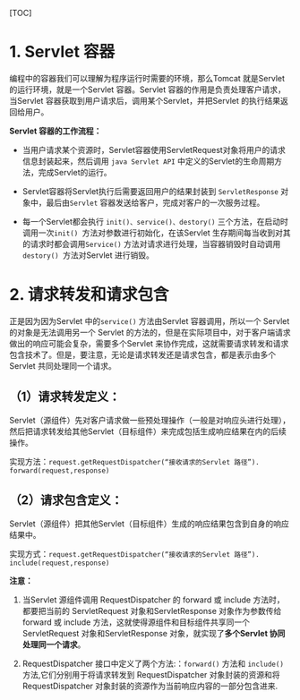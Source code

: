[TOC]
# 1. Servlet 容器

编程中的容器我们可以理解为程序运行时需要的环境，那么Tomcat 就是Servlet 的运行环境，就是一个Servlet 容器。Servlet 容器的作用是负责处理客户请求，当Servlet 容器获取到用户请求后，调用某个Servlet，并把Servlet 的执行结果返回给用户。

**Servlet 容器的工作流程：**

* 当用户请求某个资源时，Servlet容器使用ServletRequest对象将用户的请求信息封装起来，然后调用 `java Servlet API` 中定义的Servlet的生命周期方法，完成Servlet的运行。

* Servlet容器将Servlet执行后需要返回用户的结果封装到 `ServletResponse` 对象中，最后由`Servlet` 容器发送给客户，完成对客户的一次服务过程。

* 每一个Servlet都会执行 `init()、service()、destory()` 三个方法，在启动时调用一次`init() `方法对参数进行初始化，在该Servlet 生存期间每当收到对其的请求时都会调用`Service()` 方法对请求进行处理，当容器销毁时自动调用 `destory() `方法对Servlet 进行销毁。

# 2. 请求转发和请求包含
正是因为因为Servlet 中的`service()` 方法由Servlet 容器调用，所以一个 Servlet 的对象是无法调用另一个 Servlet 的方法的，但是在实际项目中，对于客户端请求做出的响应可能会复杂，需要多个Servlet 来协作完成，这就需要请求转发和请求包含技术了。但是，要注意，无论是请求转发还是请求包含，都是表示由多个Servlet 共同处理同一个请求。
## （1）请求转发定义：
Servlet（源组件）先对客户请求做一些预处理操作（一般是对响应头进行处理），然后把请求转发给其他Servlet（目标组件）来完成包括生成响应结果在内的后续操作。

实现方法：`request.getRequestDispatcher(“接收请求的Servlet 路径”). forward(request,response)`

## （2）请求包含定义：

Servlet（源组件）把其他Servlet（目标组件）生成的响应结果包含到自身的响应结果中。

实现方式：`request.getRequestDispatcher(“接收请求的Servlet 路径”). include(request,response)`

**注意：** 

1. 当Servlet 源组件调用 RequestDispatcher 的 forward 或 include 方法时，都要把当前的 ServletRequest 对象和ServletResponse 对象作为参数传给 forward 或 include 方法，这就使得源组件和目标组件共享同一个ServletRequest 对象和ServletResponse 对象，就实现了**多个Servlet 协同处理同一个请求**。

2. RequestDispatcher 接口中定义了两个方法:：`forward()` 方法和 `include()` 方法,它们分别用于将请求转发到 RequestDispatcher 对象封装的资源和将 RequestDispatcher 对象封装的资源作为当前响应内容的一部分包含进来.

